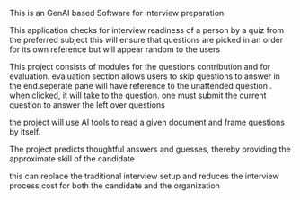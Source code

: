 This is an GenAI based Software for interview preparation

This application checks for interview readiness of a person by a quiz from the preferred subject
this will ensure that questions are picked in an order for its own reference but will appear random to the users

This project consists of modules for the questions contribution and for evaluation. evaluation section allows users to skip questions to answer in the end.seperate pane will have reference to the unattended question . when clicked, it will take to the question. one must submit the current question to answer the left over questions

 the project will use AI tools to read a given document and frame questions by itself.

The project predicts thoughtful answers and guesses, thereby providing the approximate skill of the candidate


this can replace the traditional interview setup and reduces the interview process cost for both the candidate and the organization
